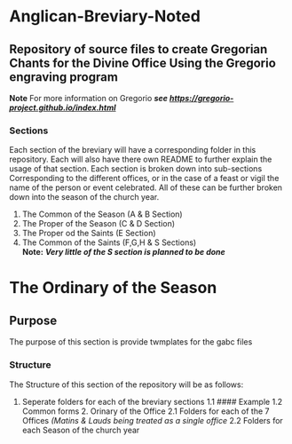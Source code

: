 # Anglican-Breviary-Noted
## Repository  of source files to create Gregorian Chants for the Divine Office Using the Gregorio engraving program
**Note** For more information on Gregorio ***see https://gregorio-project.github.io/index.html***

### Sections
Each section of the breviary will have a corresponding folder in this repository. Each will also have there own README to further explain the usage of that section. Each section is broken down into sub-sections Corresponding to the different offices, or in the case of a feast or vigil the name of the person or event celebrated. All of these can be further broken down into the season of the church year.

1.  The Common of the Season  (A & B Section)
2.  The Proper of the Season  (C & D Section)
3.  The Proper od the Saints  (E Section)
4.  The Common of the Saints  (F,G,H & S Sections)\
**Note:** ***Very little of the S section is planned to be done***

# The Ordinary of the Season

## Purpose

The purpose of this section is provide twmplates for the gabc files 

### Structure

The Structure of this section of the repository will be as follows:
1.	Seperate folders for each of the breviary sections
		1.1 #### Example
			1.2 Common forms
			2.	Orinary of the Office
				2.1	Folders for each of the 7 Offices *(Matins & Lauds being treated as a single office*
		2.2	Folders for each Season of the church year




